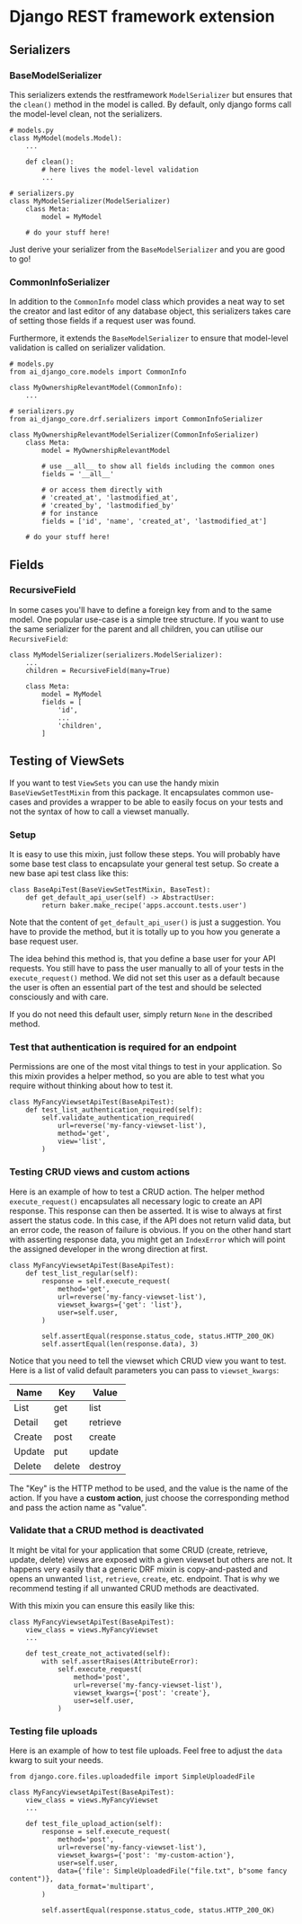 # Django REST framework extension

## Serializers

### BaseModelSerializer

This serializers extends the restframework ``ModelSerializer`` but ensures that the ``clean()`` method in the model is
called. By default, only django forms call the model-level clean, not the serializers.

````
# models.py
class MyModel(models.Model):
    ...

    def clean():
        # here lives the model-level validation
        ...

# serializers.py
class MyModelSerializer(ModelSerializer)
    class Meta:
        model = MyModel

    # do your stuff here!
````

Just derive your serializer from the ``BaseModelSerializer`` and you are good to go!

### CommonInfoSerializer

In addition to the ``CommonInfo`` model class which provides a neat way to set the creator and last editor of any
database object, this serializers takes care of setting those fields if a request user was found.

Furthermore, it extends the ``BaseModelSerializer`` to ensure that model-level validation is called on serializer
validation.

````
# models.py
from ai_django_core.models import CommonInfo

class MyOwnershipRelevantModel(CommonInfo):
    ...

# serializers.py
from ai_django_core.drf.serializers import CommonInfoSerializer

class MyOwnershipRelevantModelSerializer(CommonInfoSerializer)
    class Meta:
        model = MyOwnershipRelevantModel
        
        # use __all__ to show all fields including the common ones
        fields = '__all__' 

        # or access them directly with 
        # 'created_at', 'lastmodified_at',
        # 'created_by', 'lastmodified_by'
        # for instance
        fields = ['id', 'name', 'created_at', 'lastmodified_at']
        
    # do your stuff here!
````

## Fields

### RecursiveField

In some cases you'll have to define a foreign key from and to the same model. One popular use-case is a simple tree
structure. If you want to use the same serializer for the parent and all children, you can utilise our `RecursiveField`:

````
class MyModelSerializer(serializers.ModelSerializer):
    ...
    children = RecursiveField(many=True)

    class Meta:
        model = MyModel
        fields = [
            'id',
            ...
            'children',
        ]
````

## Testing of ViewSets

If you want to test `ViewSets` you can use the handy mixin `BaseViewSetTestMixin` from this package. It encapsulates
common use-cases and provides a wrapper to be able to easily focus on your tests and not the syntax of how to call a
viewset manually.

### Setup

It is easy to use this mixin, just follow these steps. You will probably have some base test class to encapsulate your
general test setup. So create a new base api test class like this:

````
class BaseApiTest(BaseViewSetTestMixin, BaseTest):
    def get_default_api_user(self) -> AbstractUser:
        return baker.make_recipe('apps.account.tests.user')

````

Note that the content of `get_default_api_user()` is just a suggestion. You have to provide the method, but it is
totally up to you how you generate a base request user.

The idea behind this method is, that you define a base user for your API requests. You still have to pass the user
manually to all of your tests in the `execute_request()` method. We did not set this user as a default because the user
is often an essential part of the test and should be selected consciously and with care.

If you do not need this default user, simply return `None` in the described method.

### Test that authentication is required for an endpoint

Permissions are one of the most vital things to test in your application. So this mixin provides a helper method, so you
are able to test what you require without thinking about how to test it.

````
class MyFancyViewsetApiTest(BaseApiTest):
    def test_list_authentication_required(self):
        self.validate_authentication_required(
            url=reverse('my-fancy-viewset-list'),
            method='get',
            view='list',
        )
````

### Testing CRUD views and custom actions

Here is an example of how to test a CRUD action. The helper method `execute_request()` encapsulates all necessary logic
to create an API response. This response can then be asserted. It is wise to always at first assert the status code. In
this case, if the API does not return valid data, but an error code, the reason of failure is obvious. If you on the
other hand start with asserting response data, you might get an ``IndexError`` which will point the assigned developer
in the wrong direction at first.

````
class MyFancyViewsetApiTest(BaseApiTest):
    def test_list_regular(self):
        response = self.execute_request(
            method='get',
            url=reverse('my-fancy-viewset-list'),
            viewset_kwargs={'get': 'list'},
            user=self.user,
        )

        self.assertEqual(response.status_code, status.HTTP_200_OK)
        self.assertEqual(len(response.data), 3)
````

Notice that you need to tell the viewset which CRUD view you want to test. Here is a list of valid default parameters
you can pass to `viewset_kwargs`:

| Name   | Key    | Value    |
|--------|--------|----------|
| List   | get    | list     |
| Detail | get    | retrieve |
| Create | post   | create   |
| Update | put    | update   |
| Delete | delete | destroy  |

The "Key" is the HTTP method to be used, and the value is the name of the action. If you have a **custom action**, just
choose the corresponding method and pass the action name as "value".

### Validate that a CRUD method is deactivated

It might be vital for your application that some CRUD (create, retrieve, update, delete) views are exposed with a given
viewset but others are not. It happens very easily that a generic DRF mixin is copy-and-pasted and opens an unwanted
`list`, `retrieve`, `create`, etc. endpoint. That is why we recommend testing if all unwanted CRUD methods are
deactivated.

With this mixin you can ensure this easily like this:

````
class MyFancyViewsetApiTest(BaseApiTest):
    view_class = views.MyFancyViewset
    ...

    def test_create_not_activated(self):
        with self.assertRaises(AttributeError):
            self.execute_request(
                method='post',
                url=reverse('my-fancy-viewset-list'),
                viewset_kwargs={'post': 'create'},
                user=self.user,
            )
````

### Testing file uploads

Here is an example of how to test file uploads. Feel free to adjust the `data` kwarg to suit your needs.

````
from django.core.files.uploadedfile import SimpleUploadedFile

class MyFancyViewsetApiTest(BaseApiTest):
    view_class = views.MyFancyViewset
    ...

    def test_file_upload_action(self):
        response = self.execute_request(
            method='post',
            url=reverse('my-fancy-viewset-list'),
            viewset_kwargs={'post': 'my-custom-action'},
            user=self.user,
            data={'file': SimpleUploadedFile("file.txt", b"some fancy content")},
            data_format='multipart',
        )

        self.assertEqual(response.status_code, status.HTTP_200_OK)
````
